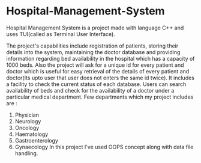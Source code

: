 # Hospital-Management-System

Hospital Management System is a project made with language C++ and uses TUI(called as Terminal User Interface).

The project's capabilities include registration of patients, storing their details into the system, maintaining the doctor database and providing information regarding bed availability in the hospital which has a capacity of 1000 beds. Also the project will ask for a unique id for every patient and doctor which is useful for easy retrieval of the details of every patient and doctor(Its upto user that user does not enters the same id twice). It includes a facility to check the current status of each database. Users can search availability of beds and check for the availability of a doctor under a particular medical department. Few departments which my project includes are :

1. Physician
2. Neurology
3. Oncology
4. Haematology
5. Gastroenterology
6. Gynaecology
In this project I've used OOPS concept along with data file handling.
